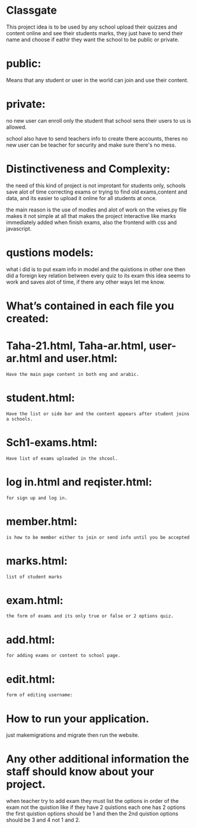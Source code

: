 # Classgate
 This project idea is to be used by any school upload their quizzes and content online and see their students marks,  they just have to send their name and choose if eathir they want the school to be public or private.

# public:
Means that any student or user in the world can join and use their content.
# private:
no new user can enroll only the student that school sens their users to us is allowed.

school also have to send teachers info to create there accounts, theres no new user can be teacher for security and make sure there's no mess.

# Distinctiveness and Complexity:
the need of this kind of project is not improtant for students only, schools save alot of time correcting exams or trying to find old exams,content and data, and its easier to upload it online for all students at once.

the main reason is the use of modles and alot of work on the veiws.py file makes it not simple at all  that makes the project interactive like marks immediately added when finish exams, also the frontend with css and javascript.

# qustions models:
 what i did is to put exam info in model and the quistions in other one then did a foreign key relation between every quiz to its exam this idea seems to work and saves alot of time, if there any other ways let me know.

 
# What’s contained in each file you created:

   # Taha-21.html, Taha-ar.html, user-ar.html and user.html:
    Have the main page content in both eng and arabic.
   # student.html:
    Have the list or side bar and the content appears after student joins a schools.
   # Sch1-exams.html:
    Have list of exams uploaded in the shcool.
   # log in.html and reqister.html:
    for sign up and log in.
   # member.html:
    is how to be member either to join or send info until you be accepted
   # marks.html:
    list of student marks
   # exam.html:
    the form of exams and its only true or false or 2 options quiz.
   # add.html:
    for adding exams or content to school page.
   # edit.html:
    form of editing username:


# How to run your application.
just makemigrations and migrate then run the website.


# Any other additional information the staff should know about your project.

when teacher try to add exam they must list the options in order of the exam not the quistion like if they have 2 quistions each one has 2 options the first quistion options should be 1 and then the 2nd quistion options should be 3 and 4 not 1 and 2.